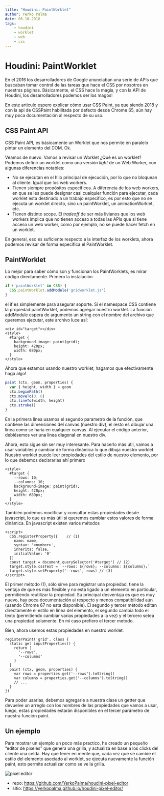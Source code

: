 ```yaml
---
title: "Houdini: PaintWorklet"
author: Yerko Palma
date: 06-10-2018
tags:
    - houdini
    - worklet
    - web
    - css
---
```

# Houdini: PaintWorklet

En el 2016 los desarrolladores de Google anunciaban una serie de APIs que 
buscaban tomar control de las tareas que hace el CSS por nosotros en nuestras 
páginas. Básicamente, el CSS hace la magia, y con la API de Houdini, los 
desarrolladores podemos ser los magos!

En este articulo espero explicar cómo usar CSS Paint, ya que siendo 2018 y con 
la api de CSSPaint habilitada por defecto desde Chrome 65, aún hay muy poca 
documentación al respecto de su uso.

## CSS Paint API

CSS Paint API, es básicamente un Worklet que nos permite en paralelo pintar un 
elemento del DOM. Ok.

Veamos de nuevo. Vamos a revisar un Worklet ¿Qué es un worklet? Podemos definir 
un worklet como una versión _light_ de un Web Worker, con algunas diferencias 
notables:

- No se ejecutan en el hilo principal de ejecución, por lo que no bloquean al 
cliente. Igual que los web workers.
- Tienen siempre propósitos específicos. A diferencia de los web workers, en 
que se les puede designar casi cualquier función para ejecutar, cada worklet 
esta destinado a un trabajo especifico, es por esto que no se ejecuta un worklet 
directo, sino un paintWorklet, un animationWorklet, etc.
- Tienen distinto scope. El _tradeoff_ de ser más livianos que los web workers 
implica que no tienen acceso a todas las APIs que si tiene acceso un web worker, 
como por ejemplo, no se puede hacer fetch en un worklet.

En general, eso es suficiente respecto a la interfaz de los worklets, ahora 
podemos revisar de forma especifica el PaintWorklet.

## PaintWorklet

Lo mejor para saber cómo son y funcionan los PaintWorklets, es mirar código 
directamente. Primero la instalación

```js
if ('paintWorklet' in CSS) {
  CSS.paintWorklet.addModule('gridworklet.js')
}
```

el if es simplemente para asegurar soporte. Si el namespace CSS contiene la 
propiedad paintWorklet, podemos agregar nuestro worklet. La función addModule 
espera de argumento un string con el nombre del archivo que queremos ejecutar, 
este archivo luce así:

```
<div id="target"></div>
<style>
  #target {
    background-image: paint(grid);
    height: 420px;
    width: 680px;
  }
</style>
```

Ahora que estamos usando nuestro worklet, hagamos que efectivamente haga algo!

```js
paint (ctx, geom, properties) {
  var { height, width } = geom
  ctx.beginPath()
  ctx.moveTo(0, 0)
  ctx.lineTo(width, height)
  ctx.stroke()
}
```

En la primera línea usamos el segundo parametro de la función, que contiene las 
dimensiones del canvas (nuestro div), el resto es dibujar una línea como se 
haria en cualquier canvas. Al ejecutar el código anterior, debiésemos ver una 
linea diagonal en nuestro div.

Ahora, esto sigue sin ser muy interesante. Para hacerlo más útil, vamos a usar 
variables y cambiar de forma dinámica lo que dibuja nuestro worklet. Nuestro 
worklet puede leer propiedades del estilo de nuestro elemento, por lo que 
debemos declararlas ahí primero

```
<style>
  #target {
    --rows: 10;
    --columns: 10;
    background-image: paint(grid);
    height: 420px;
    width: 680px;
  }
</style>
```

También podemos modificar y consultar estas propiedades desde javascript, lo 
que es más útil si queremos cambiar estos valores de forma dinámica. En 
javascript existen varios métodos

```
<script>
  CSS.registerProperty({    // (1)
    name: name,    
    syntax: '<number>',    
    inherits: false,    
    initialValue: '0'
  })
  const target = document.querySelector('#target') // (2)
  target.style.cssText = `--rows: ${rows}; --columns: ${columns};` 
  target.style.setProperty('--rows', rows) // (3)
</script>
```

El primer método (1), sólo sirve para registrar una propiedad, tiene la ventaja 
de que es más flexible y no esta ligado a un elemento en particular, 
permitiendo reutilizar la propiedad. Su principal desventaja es que es muy 
nuevo, hay poca documentación al respecto y menos compatibilidad aún (usando 
Chrome 67 no esta disponible). El segundo y tercer método editan directamente 
el estilo en línea del elemento, el segundo cambia todo el texto (permitiendo 
cambiar varias propiedades a la vez) y el tercero setea una propiedad solamente. 
En mi caso prefiero el tercer metodo.

Bien, ahora usemos estas propiedades en nuestro worklet.

```
registerPaint('grid', class {
  static get inputProperties() {
    return [
      '--rows',
      '--columns'
    ]
  }
  paint (ctx, geom, properties) {
    var rows = properties.get('--rows').toString()
    var columns = properties.get('--columns').toString()
    // ...
  }
})
```

Para poder usarlas, debemos agregarle a nuestra clase un getter que devuelve un 
arreglo con los nombres de las propiedades que vamos a usar, luego, estas 
propiedades estarán disponibles en el tercer parámetro de nuestra función paint.

## Un ejemplo

Para mostrar un ejemplo un poco más practico, he creado un pequeño “editor de 
pixeles” que genera una grilla, y actualiza en base a los clicks del cliente 
una celda. Hay que tener en mente que, cada vez que se cambie el estilo del 
elemento asociado al worklet, se ejecuta nuevamente la función paint, esto 
permite actualizar como se ve la grilla.

![pixel editor](https://cdn-images-1.medium.com/max/1200/1*s_tNkdLa3hWusS36QXz6XQ.gif)

- repo: https://github.com/YerkoPalma/houdini-pixel-editor
- sitio: https://yerkopalma.github.io/houdini-pixel-editor/